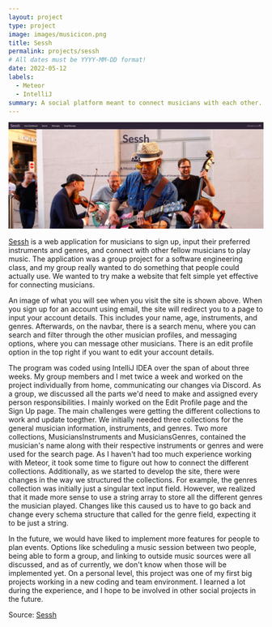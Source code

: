 ```yaml
---
layout: project
type: project
image: images/musicicon.png
title: Sessh
permalink: projects/sessh
# All dates must be YYYY-MM-DD format!
date: 2022-05-12
labels:
  - Meteor
  - IntelliJ
summary: A social platform meant to connect musicians with each other.
---
```


<img class="ui large center image" src="../images/sesshHome.jpg">

[Sessh](https://sessh.xyz/#/) is a web application for musicians to sign up, input their preferred instruments and genres, and connect with other fellow musicians to play music. The application was a group project for a software engineering class, and my group really wanted to do something that people could actually use. We wanted to try make a website that felt simple yet effective for connecting musicians. 

An image of what you will see when you visit the site is shown above. When you sign up for an account using email, the site will redirect you to a page to input your account details. This includes your name, age, instruments, and genres. Afterwards, on the navbar, there is a search menu, where you can search and filter through the other musician profiles, and messaging options, where you can message other musicians. There is an edit profile option in the top right if you want to edit your account details.

The program was coded using IntelliJ IDEA over the span of about three weeks. My group members and I met twice a week and worked on the project individually from home, communicating our changes via Discord. As a group, we discussed all the parts we'd need to make and assigned every person responsibilities. I mainly worked on the Edit Profile page and the Sign Up page. The main challenges were getting the different collections to work and update toegther. We initially needed three collections for the general musician information, instruments, and genres. Two more collections, MusiciansInstruments and MusiciansGenres, contained the musician's name along with their respective instruments or genres and were used for the search page. As I haven't had too much experience working with Meteor, it took some time to figure out how to connect the different collections. Additionally, as we started to develop the site, there were changes in the way we structured the collections. For example, the genres collection was initially just a singular text input field. However, we realized that it made more sense to use a string array to store all the different genres the musician played. Changes like this caused us to have to go back and change every schema structure that called for the genre field, expecting it to be just a string.

In the future, we would have liked to implement more features for people to plan events. Options like scheduling a music session between two people, being able to form a group, and linking to outside music sources were all discussed, and as of currently, we don't know when those will be implemented yet. On a personal level, this project was one of my first big projects working in a new coding and team environment. I learned a lot during the experience, and I hope to be involved in other social projects in the future.


Source: <a href="https://github.com/mox-amber/sessh"><i class="large github icon"></i>Sessh</a>
